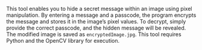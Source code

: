 This tool enables you to hide a secret message within an image using pixel manipulation. By entering a message and a passcode, the program encrypts the message and stores it in the image’s pixel values. To decrypt, simply provide the correct passcode, and the hidden message will be revealed. The modified image is saved as `encryptedImage.jpg`. This tool requires Python and the OpenCV library for execution.
